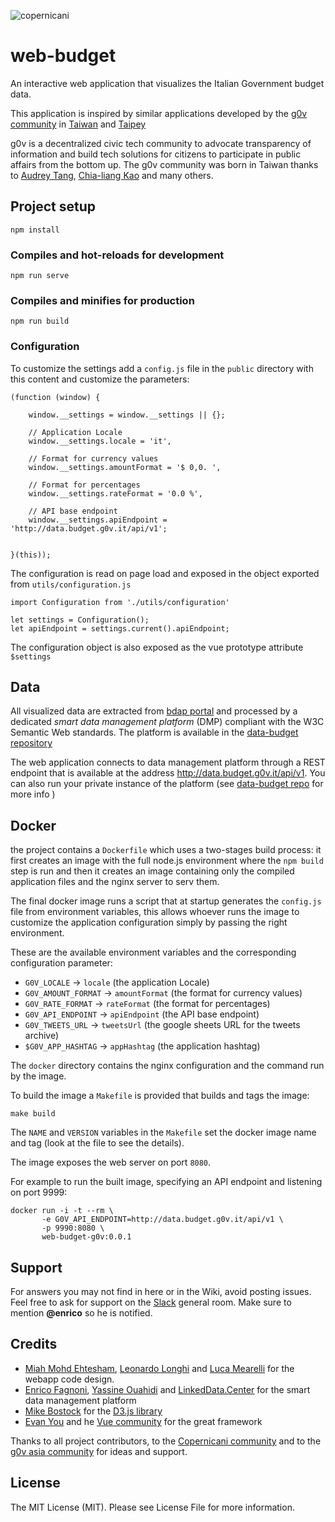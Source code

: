 ![copernicani](https://copernicani.it/wp-content/uploads/cropped-logo_orizzontale_trasparente-1-e1525161268864.png)

# web-budget

An interactive web application that visualizes the Italian Government budget data.

This application is inspired by similar applications developed by the [g0v community](http://gov.asia/) in [Taiwan](https://github.com/g0v/twbudget) and [Taipey](https://github.com/tony1223/tw-budget-platform)

g0v is a decentralized civic tech community to advocate transparency of information and build tech solutions 
for citizens to participate in public affairs from the bottom up. The g0v community was born in Taiwan thanks to [Audrey Tang](https://de.wikipedia.org/wiki/Audrey_Tang), [Chia-liang Kao](https://github.com/clkao) and many others.


## Project setup
```
npm install
```

### Compiles and hot-reloads for development
```
npm run serve
```

### Compiles and minifies for production
```
npm run build
```

### Configuration

To customize the settings add a `config.js` file in the `public` directory 
with this content and customize the parameters:

```
(function (window) {

    window.__settings = window.__settings || {};

    // Application Locale
    window.__settings.locale = 'it',

    // Format for currency values
    window.__settings.amountFormat = '$ 0,0. ',

    // Format for percentages
    window.__settings.rateFormat = '0.0 %',

    // API base endpoint
    window.__settings.apiEndpoint = 'http://data.budget.g0v.it/api/v1';


}(this));
```

The configuration is read on page load and exposed in the object exported from `utils/configuration.js`

```
import Configuration from './utils/configuration'

let settings = Configuration();
let apiEndpoint = settings.current().apiEndpoint;
```

The configuration object is also exposed as the vue prototype attribute `$settings`

## Data

All visualized data are extracted from [bdap portal](https://bdap-opendata.mef.gov.it/tema/bilancio-finanziario-dello-stato-0) and processed by a dedicated *smart data management platform* (DMP) compliant with the W3C Semantic Web standards. The platform is available in the [data-budget repository](https://github.com/g0v-it/data-budget)

The web application connects to data management platform through a REST endpoint that is available at the address http://data.budget.g0v.it/api/v1. You can also run your private instance of the platform (see [data-budget repo](https://github.com/g0v-it/data-budget) for more info )

## Docker

the project contains a `Dockerfile` which uses a two-stages build process: it first creates an image with the full node.js environment where the `npm build` 
step is run and then it creates an image containing only the compiled application files and the nginx server to serv them.

The final docker image runs a script that at startup generates the `config.js` file from environment variables, this allows
whoever runs the image to customize the application configuration simply by passing the right environment.

These are the available environment variables and the corresponding configuration parameter:

- `G0V_LOCALE` -> `locale` (the application Locale)
- `G0V_AMOUNT_FORMAT` -> `amountFormat` (the format for currency values)
- `G0V_RATE_FORMAT` -> `rateFormat` (the format for percentages)
- `G0V_API_ENDPOINT` -> `apiEndpoint` (the API base endpoint)
- `G0V_TWEETS_URL` -> `tweetsUrl` (the google sheets URL for the tweets archive)
- `$G0V_APP_HASHTAG` -> `appHashtag` (the application hashtag)

The `docker` directory contains the nginx configuration and the command run by the image.

To build the image a `Makefile` is provided that builds and tags the image:
 
```$bash
make build
``` 

The `NAME` and `VERSION` variables in the `Makefile` set the docker image name and tag (look at the file to see the details).  

The image exposes the web server on port `8080`.

For example to run the built image, specifying an API endpoint and listening on port 9999:

```$bash
docker run -i -t --rm \
       -e G0V_API_ENDPOINT=http://data.budget.g0v.it/api/v1 \
       -p 9990:8080 \
       web-budget-g0v:0.0.1
```

## Support

For answers you may not find in here or in the Wiki, avoid posting issues. Feel free to ask for support on the [Slack](https://linkeddatacenter.slack.com/) general room. Make sure to mention **@enrico** so he is notified.

## Credits

- [Miah Mohd Ehtesham](https://github.com/miahmohd), [Leonardo Longhi](https://github.com/LeonardoLonghi) and [Luca Mearelli](https://github.com/luca) for the webapp code design.
- [Enrico Fagnoni](https://github.com/ecow), [Yassine Ouahidi](https://github.com/YassineOuahidi) and [LinkedData.Center](http://linkeddata.center) for the smart data management platform 
- [Mike Bostock](https://bost.ocks.org/mike/) for the [D3.js library](https://d3js.org/)
- [Evan You](http://evanyou.me/) and he [Vue community](https://vuejs.org) for the great framework

Thanks to all project contributors, to the [Copernicani community](https://copernicani.it/) and to the [g0v asia community](http://g0v.asia) for ideas and support.

## License

The MIT License (MIT). Please see License File for more information.


